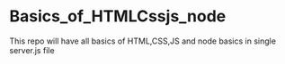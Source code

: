 # Basics_of_HTMLCssjs_node
This repo will have all basics of HTML,CSS,JS and node basics in single server.js file
